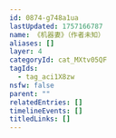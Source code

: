 ```yaml
---
id: 0874-g748a1ua
lastUpdated: 1757166787
name: 《机器妻》（作者未知）
aliases: []
layer: 4
categoryId: cat_MXtv05QF
tagIds:
  - tag_aci1X8zw
nsfw: false
parent: ""
relatedEntries: []
timelineEvents: []
titledLinks: []
---
```


